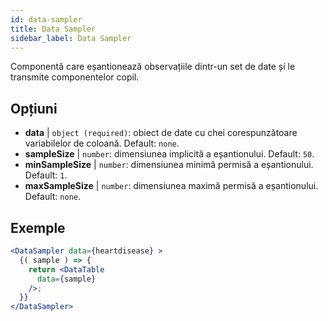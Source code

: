 ```yaml
---
id: data-sampler 
title: Data Sampler
sidebar_label: Data Sampler
---
```


Componentă care eșantionează observațiile dintr-un set de date și le transmite componentelor copil.

## Opțiuni

* __data__ | `object (required)`: obiect de date cu chei corespunzătoare variabilelor de coloană. Default: `none`.
* __sampleSize__ | `number`: dimensiunea implicită a eșantionului. Default: `50`.
* __minSampleSize__ | `number`: dimensiunea minimă permisă a eșantionului. Default: `1`.
* __maxSampleSize__ | `number`: dimensiunea maximă permisă a eșantionului. Default: `none`.


## Exemple

```jsx live
<DataSampler data={heartdisease} >
  {( sample ) => {
    return <DataTable
      data={sample}
    />;
  }}
</DataSampler>
```

